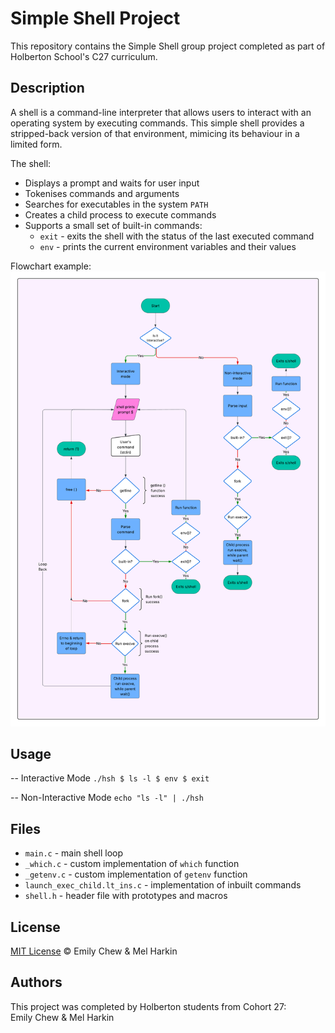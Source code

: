 # Simple Shell Project
This repository contains the Simple Shell group project completed as part of Holberton School's C27 curriculum.

## Description
A shell is a command-line interpreter that allows users to interact with an operating system by executing commands.
This simple shell provides a stripped-back version of that environment, mimicing its behaviour in a limited form.

The shell:
- Displays a prompt and waits for user input
- Tokenises commands and arguments
- Searches for executables in the system `PATH`
- Creates a child process to execute commands
- Supports a small set of built-in commands:
	- `exit` - exits the shell with the status of the last executed command
	- `env` - prints the current environment variables and their values  

Flowchart example:
![Simple Shell Flowchart](SimpleShell.png)

## Usage
-- Interactive Mode
`./hsh
$ ls -l
$ env
$ exit`

-- Non-Interactive Mode
`echo "ls -l" | ./hsh`

## Files
- `main.c` - main shell loop
- `_which.c` - custom implementation of `which` function
- `_getenv.c` - custom implementation of `getenv` function
- `launch_exec_child.lt_ins.c` - implementation of inbuilt commands
- `shell.h` - header file with prototypes and macros

## License

[MIT License](/root/holbertonschool-simple_shell/LICENSE) :copyright: Emily Chew & Mel Harkin

## Authors
This project was completed by Holberton students from Cohort 27: <br>
Emily Chew & Mel Harkin
